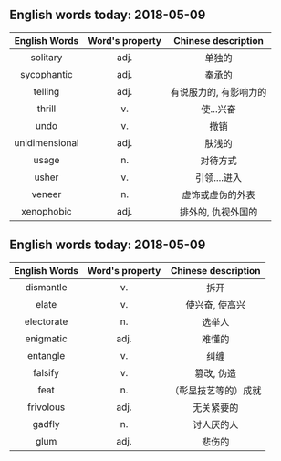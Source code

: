 ## English words today: 2018-05-09


| English Words | Word's property | Chinese description |
| :-----------: | :-------------: | :-----------------: |
| solitary | adj. | 单独的 |
| sycophantic | adj. | 奉承的 |
| telling | adj. | 有说服力的, 有影响力的 |
| thrill | v. | 使...兴奋 |
| undo | v. | 撤销 |
| unidimensional | adj. | 肤浅的 |
| usage | n. | 对待方式 |
| usher | v. | 引领....进入 |
| veneer | n. | 虚饰或虚伪的外表 |
| xenophobic | adj.  | 排外的, 仇视外国的 |

## English words today: 2018-05-09

| English Words | Word's property | Chinese description |
| :-----------: | :-------------: | :-----------------: |
| dismantle | v. | 拆开 |
| elate | v.  | 使兴奋, 使高兴 |
| electorate | n. | 选举人 |
| enigmatic | adj. | 难懂的 |
| entangle | v. | 纠缠 |
| falsify | v. | 篡改, 伪造 |
| feat | n. | （彰显技艺等的）成就 |
| frivolous | adj. | 无关紧要的 |
| gadfly | n. | 讨人厌的人 |
| glum | adj. | 悲伤的 |
